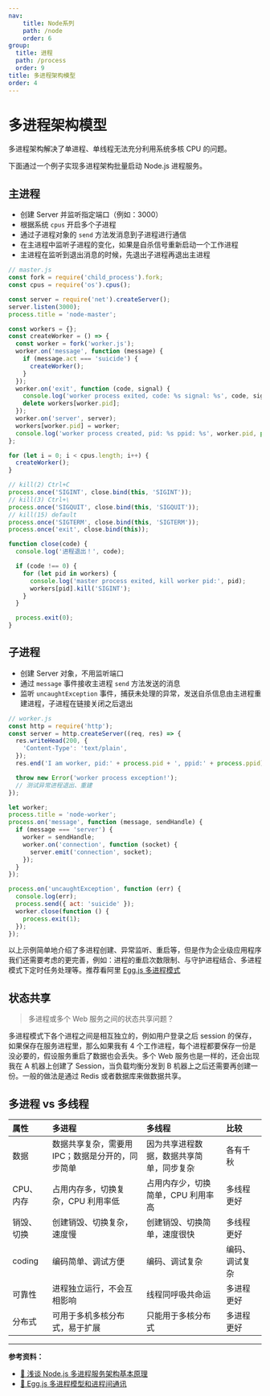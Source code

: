 ```yaml
---
nav:
    title: Node系列
    path: /node
    order: 6
group:
  title: 进程
  path: /process
  order: 9
title: 多进程架构模型
order: 4
---
```


# 多进程架构模型

多进程架构解决了单进程、单线程无法充分利用系统多核 CPU 的问题。

下面通过一个例子实现多进程架构批量启动 Node.js 进程服务。

## 主进程

- 创建 Server 并监听指定端口（例如：3000）
- 根据系统 `cpus` 开启多个子进程
- 通过子进程对象的 `send` 方法发消息到子进程进行通信
- 在主进程中监听子进程的变化，如果是自杀信号重新启动一个工作进程
- 主进程在监听到退出消息的时候，先退出子进程再退出主进程

```js
// master.js
const fork = require('child_process').fork;
const cpus = require('os').cpus();

const server = require('net').createServer();
server.listen(3000);
process.title = 'node-master';

const workers = {};
const createWorker = () => {
  const worker = fork('worker.js');
  worker.on('message', function (message) {
    if (message.act === 'suicide') {
      createWorker();
    }
  });
  worker.on('exit', function (code, signal) {
    console.log('worker process exited, code: %s signal: %s', code, signal);
    delete workers[worker.pid];
  });
  worker.on('server', server);
  workers[worker.pid] = worker;
  console.log('worker process created, pid: %s ppid: %s', worker.pid, process.pid);
};

for (let i = 0; i < cpus.length; i++) {
  createWorker();
}

// kill(2) Ctrl+C
process.once('SIGINT', close.bind(this, 'SIGINT'));
// kill(3) Ctrl+\
process.once('SIGQUIT', close.bind(this, 'SIGQUIT'));
// kill(15) default
process.once('SIGTERM', close.bind(this, 'SIGTERM'));
process.once('exit', close.bind(this));

function close(code) {
  console.log('进程退出！', code);

  if (code !== 0) {
    for (let pid in workers) {
      console.log('master process exited, kill worker pid:', pid);
      workers[pid].kill('SIGINT');
    }
  }

  process.exit(0);
}
```

## 子进程

- 创建 Server 对象，不用监听端口
- 通过 `message` 事件接收主进程 `send` 方法发送的消息
- 监听 `uncaughtException` 事件，捕获未处理的异常，发送自杀信息由主进程重建进程，子进程在链接关闭之后退出

```js
// worker.js
const http = require('http');
const server = http.createServer((req, res) => {
  res.writeHead(200, {
    'Content-Type': 'text/plain',
  });
  res.end('I am worker, pid:' + process.pid + ', ppid:' + process.ppid);

  throw new Error('worker process exception!');
  // 测试异常进程退出、重建
});

let worker;
process.title = 'node-worker';
process.on('message', function (message, sendHandle) {
  if (message === 'server') {
    worker = sendHandle;
    worker.on('connection', function (socket) {
      server.emit('connection', socket);
    });
  }
});

process.on('uncaughtException', function (err) {
  console.log(err);
  process.send({ act: 'suicide' });
  worker.close(function () {
    process.exit(1);
  });
});
```

以上示例简单地介绍了多进程创建、异常监听、重启等，但是作为企业级应用程序我们还需要考虑的更完善，例如：进程的重启次数限制、与守护进程结合、多进程模式下定时任务处理等。推荐看阿里 [Egg.js 多进程模式](https://eggjs.org/zh-cn/core/cluster-and-ipc.html)

## 状态共享

> 多进程或多个 Web 服务之间的状态共享问题？

多进程模式下各个进程之间是相互独立的，例如用户登录之后 session 的保存，如果保存在服务进程里，那么如果我有 4 个工作进程，每个进程都要保存一份是没必要的，假设服务重启了数据也会丢失。多个 Web 服务也是一样的，还会出现我在 A 机器上创建了 Session，当负载均衡分发到 B 机器上之后还需要再创建一份。一般的做法是通过 Redis 或者数据库来做数据共享。

## 多进程 vs 多线程

| 属性       | 多进程                                           | 多线程                                   | 比较           |
| :--------- | :----------------------------------------------- | :--------------------------------------- | :------------- |
| 数据       | 数据共享复杂，需要用 IPC；数据是分开的，同步简单 | 因为共享进程数据，数据共享简单，同步复杂 | 各有千秋       |
| CPU、内存  | 占用内存多，切换复杂，CPU 利用率低               | 占用内存少，切换简单，CPU 利用率高       | 多线程更好     |
| 销毁、切换 | 创建销毁、切换复杂，速度慢                       | 创建销毁、切换简单，速度很快             | 多线程更好     |
| coding     | 编码简单、调试方便                               | 编码、调试复杂                           | 编码、调试复杂 |
| 可靠性     | 进程独立运行，不会互相影响                       | 线程同呼吸共命运                         | 多进程更好     |
| 分布式     | 可用于多机多核分布式，易于扩展                   | 只能用于多核分布式                       | 多进程更好     |

---

**参考资料：**

- [📝 浅谈 Node.js 多进程服务架构基本原理](https://www.cnblogs.com/tugenhua0707/p/11141076.html)
- [📖 Egg.js 多进程模型和进程间通讯](https://eggjs.org/zh-cn/core/cluster-and-ipc.html)

